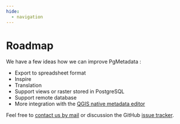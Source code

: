 ```yaml
---
hide:
  - navigation
---
```


# Roadmap

We have a few ideas how we can improve PgMetadata :

* Export to spreadsheet format
* Inspire
* Translation
* Support views or raster stored in PostgreSQL
* Support remote database
* More integration with the
  [QGIS native metadata editor](https://docs.qgis.org/latest/en/docs/user_manual/working_with_vector/vector_properties.html?highlight=metadata#metadata-properties)

Feel free to [contact us by mail](https://www.3liz.com/contacts.html) or discussion the GitHub
[issue tracker](https://github.com/3liz/qgis-pgmetadata-plugin/issues).
